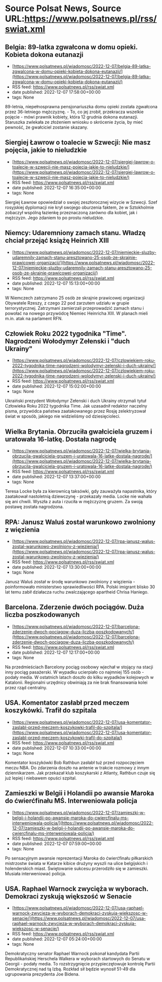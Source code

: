 # Source Polsat News, Source URL:https://www.polsatnews.pl/rss/swiat.xml

## Belgia: 89-latka zgwałcona w domu opieki. Kobieta dokona eutanazji
 - [https://www.polsatnews.pl/wiadomosc/2022-12-07/belgia-89-latka-zgwalcona-w-domu-opieki-kobieta-dokona-eutanazji/](https://www.polsatnews.pl/wiadomosc/2022-12-07/belgia-89-latka-zgwalcona-w-domu-opieki-kobieta-dokona-eutanazji/)
 - RSS feed: https://www.polsatnews.pl/rss/swiat.xml
 - date published: 2022-12-07 17:58:00+00:00
 - tags: None

89-letnia, niepełnosprawna pensjonariuszka domu opieki została zgwałcona przez 36-letniego mężczyznę. - To, co jej zrobił, przekracza wszelkie pojęcie - mówi prawnik kobiety, która 12 grudnia dokona eutanazji. Staruszka zwlekała ze złożeniem wniosku o skrócenie życia, by mieć pewność, że gwałciciel zostanie skazany.

## Siergiej Ławrow o toalecie w Szwecji: Nie masz pojęcia, jakie to nieludzkie
 - [https://www.polsatnews.pl/wiadomosc/2022-12-07/siergiej-lawrow-o-toalecie-w-szwecji-nie-masz-pojecia-jakie-to-nieludzkie/](https://www.polsatnews.pl/wiadomosc/2022-12-07/siergiej-lawrow-o-toalecie-w-szwecji-nie-masz-pojecia-jakie-to-nieludzkie/)
 - RSS feed: https://www.polsatnews.pl/rss/swiat.xml
 - date published: 2022-12-07 16:35:00+00:00
 - tags: None

Siergiej Ławrow opowiedział o swojej zeszłorocznej wizycie w Szwecji. Szef rosyjskiej dyplomacji nie krył swojego oburzenia faktem, że w Sztokholmie zobaczył wspólną łazienkę przeznaczoną zarówno dla kobiet, jak i mężczyzn. Jego zdaniem to po prostu nieludzkie.

## Niemcy: Udaremniony zamach stanu. Władzę chciał przejąć książę Heinrich XIII
 - [https://www.polsatnews.pl/wiadomosc/2022-12-07/niemieckie-sluzby-udaremnily-zamach-stanu-aresztowano-25-osob-ze-skrajnie-prawicowej-organizacji/](https://www.polsatnews.pl/wiadomosc/2022-12-07/niemieckie-sluzby-udaremnily-zamach-stanu-aresztowano-25-osob-ze-skrajnie-prawicowej-organizacji/)
 - RSS feed: https://www.polsatnews.pl/rss/swiat.xml
 - date published: 2022-12-07 15:13:00+00:00
 - tags: None

W Niemczech zatrzymano 25 osób ze skrajnie prawicowej organizacji Obywatele Rzeszy, z czego 22 pod zarzutem udziału w grupie terrorystycznej. Zatrzymani zamierzali przeprowadzić zamach stanu i powołać na nowego przywódcę Niemiec Heinricha XIII. W planach mieli m.in. atak na parlament RFN.

## Człowiek Roku 2022 tygodnika "Time". Nagrodzeni Wołodymyr Zełenski i "duch Ukrainy"
 - [https://www.polsatnews.pl/wiadomosc/2022-12-07/czlowiekiem-roku-2022-tygodnika-time-nagrodzeni-wolodymyr-zelenski-i-duch-ukrainy/](https://www.polsatnews.pl/wiadomosc/2022-12-07/czlowiekiem-roku-2022-tygodnika-time-nagrodzeni-wolodymyr-zelenski-i-duch-ukrainy/)
 - RSS feed: https://www.polsatnews.pl/rss/swiat.xml
 - date published: 2022-12-07 15:02:00+00:00
 - tags: None

Ukraiński prezydent Wołodymyr Zełenski i duch Ukrainy otrzymali tytuł Człowieka Roku 2022 tygodnika Time. Jak uzasadnił redaktor naczelny pisma, przywódca państwa zaatakowanego przez Rosję zelektryzował świat w sposób, jakiego nie widzieliśmy od dziesięcioleci.

## Wielka Brytania. Obrzuciła gwałciciela gruzem i uratowała 16-latkę. Dostała nagrodę
 - [https://www.polsatnews.pl/wiadomosc/2022-12-07/wielka-brytania-obrzucila-gwalciciela-gruzem-i-uratowala-16-latke-dostala-nagrode/](https://www.polsatnews.pl/wiadomosc/2022-12-07/wielka-brytania-obrzucila-gwalciciela-gruzem-i-uratowala-16-latke-dostala-nagrode/)
 - RSS feed: https://www.polsatnews.pl/rss/swiat.xml
 - date published: 2022-12-07 13:37:00+00:00
 - tags: None

Teresa Locke była za kierownicą taksówki, gdy zauważyła napastnika, który zaatakował nastoletnią dziewczynę - przekazały media. Locke nie wahała się ani chwili. Wyszła z auta i rzuciła w mężczyznę gruzem. Za swoją postawę została nagrodzona.

## RPA: Janusz Waluś został warunkowo zwolniony z więzienia
 - [https://www.polsatnews.pl/wiadomosc/2022-12-07/rpa-janusz-walus-zostal-warunkowo-zwolniony-z-wiezienia/](https://www.polsatnews.pl/wiadomosc/2022-12-07/rpa-janusz-walus-zostal-warunkowo-zwolniony-z-wiezienia/)
 - RSS feed: https://www.polsatnews.pl/rss/swiat.xml
 - date published: 2022-12-07 13:30:00+00:00
 - tags: None

Janusz Waluś został w środę warunkowo zwolniony z więzienia - poinformowało ministerstwo sprawiedliwości RPA. Polski imigrant blisko 30 lat temu zabił działacza ruchu zwalczającego apartheid Chrisa Haniego.

## Barcelona. Zderzenie dwóch pociągów. Duża liczba poszkodowanych
 - [https://www.polsatnews.pl/wiadomosc/2022-12-07/barcelona-zderzenie-dwoch-pociagow-duza-liczba-poszkodowanych/](https://www.polsatnews.pl/wiadomosc/2022-12-07/barcelona-zderzenie-dwoch-pociagow-duza-liczba-poszkodowanych/)
 - RSS feed: https://www.polsatnews.pl/rss/swiat.xml
 - date published: 2022-12-07 12:17:00+00:00
 - tags: None

Na przedmieściach Barcelony pociąg osobowy wjechał w stojący na stacji inny pociąg pasażerski. W wypadku ucierpiało co najmniej 155 osób - podały media. W ostatnich latach doszło do kilku wypadków kolejowych w Katalonii. Regionalni urzędnicy obwiniają za nie brak finansowania kolei przez rząd centralny.

## USA. Komentator zasłabł przed meczem koszykówki. Trafił do szpitala
 - [https://www.polsatnews.pl/wiadomosc/2022-12-07/usa-komentator-zaslabl-przed-meczem-koszykowki-trafil-do-szpitala/](https://www.polsatnews.pl/wiadomosc/2022-12-07/usa-komentator-zaslabl-przed-meczem-koszykowki-trafil-do-szpitala/)
 - RSS feed: https://www.polsatnews.pl/rss/swiat.xml
 - date published: 2022-12-07 10:33:00+00:00
 - tags: None

Komentator koszykówki Bob Rathbun zasłabł tuż przed rozpoczęciem meczu NBA. Do zdarzenia doszło na antenie w trakcie rozmowy z innym dziennikarzem. Jak przekazał klub koszykarski z Atlanty, Rathbun czuje się już lepiej i niebawem opuści szpital.

## Zamieszki w Belgii i Holandii po awansie Maroka do ćwierćfinału MŚ. Interweniowała policja
 - [https://www.polsatnews.pl/wiadomosc/2022-12-07/zamieszki-w-belgii-i-holandii-po-awansie-maroka-do-cwiercfinalu-ms-interweniowala-policja/](https://www.polsatnews.pl/wiadomosc/2022-12-07/zamieszki-w-belgii-i-holandii-po-awansie-maroka-do-cwiercfinalu-ms-interweniowala-policja/)
 - RSS feed: https://www.polsatnews.pl/rss/swiat.xml
 - date published: 2022-12-07 07:59:00+00:00
 - tags: None

Po sensacyjnym awansie reprezentacji Maroka do ćwierćfinału piłkarskich mistrzostw świata w Katarze kibice drużyny wyszli na ulice belgijskich i holenderskich miast. Świętowanie sukcesu przerodziło się w zamieszki. Musiała interweniować policja.

## USA. Raphael Warnock zwycięża w wyborach. Demokraci zyskują większość w Senacie
 - [https://www.polsatnews.pl/wiadomosc/2022-12-07/usa-raphael-warnock-zwycieza-w-wyborach-demokraci-zyskuja-wiekszosc-w-senacie/](https://www.polsatnews.pl/wiadomosc/2022-12-07/usa-raphael-warnock-zwycieza-w-wyborach-demokraci-zyskuja-wiekszosc-w-senacie/)
 - RSS feed: https://www.polsatnews.pl/rss/swiat.xml
 - date published: 2022-12-07 05:24:00+00:00
 - tags: None

Demokratyczny senator Raphael Warnock pokonał kandydata Partii Republikańskiej Herschela Walkera w wyborach startowych do Senatu w Georgii - podały media. To rozstrzygnięcie przypieczętowuje kontrolę Partii Demokratycznej nad tą Izbą. Rozkład sił będzie wynosił 51-49 dla ugrupowania prezydenta Joe Bidena.
